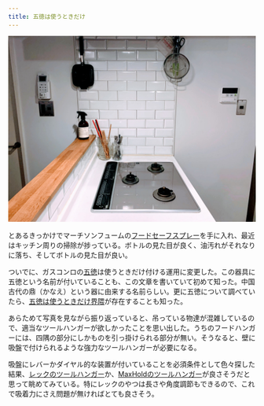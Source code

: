 ```yaml
---
title: 五徳は使うときだけ
---
```


![](/images/2020-10-05-gotoku.jpg)

とあるきっかけでマーチソンフュームの[フードセーフスプレー](https://www.amazon.co.jp/dp/B00K0KYB28/?tag=r7kamura07-22)を手に入れ、最近はキッチン周りの掃除が捗っている。ボトルの見た目が良く、油汚れがそれなりに落ち、そしてボトルの見た目が良い。

ついでに、ガスコンロの[五徳](https://ja.wikipedia.org/wiki/%E4%BA%94%E5%BE%B3)は使うときだけ付ける運用に変更した。この器具に五徳という名前が付いていることも、この文章を書いていて初めて知った。中国古代の鼎（かなえ）という器に由来する名前らしい。更に五徳について調べていたら、[五徳は使うときだけ界隈](https://roomclip.jp/tag/762071)が存在することも知った。

あらためて写真を見ながら振り返っていると、吊っている物達が混雑しているので、適当なツールハンガーが欲しかったことを思い出した。うちのフードハンガーには、四隅の部分にしかものを引っ掛けられる部分が無い。そうなると、壁に吸盤で付けられるような強力なツールハンガーが必要になる。

吸盤にレバーかダイヤル的な装置が付いていることを必須条件として色々探した結果、[レックのツールハンガー](https://www.amazon.co.jp/dp/B073J5NZK2/?tag=r7kamura07-22)か、[MaxHoldのツールハンガー](https://www.amazon.co.jp/dp/B0768WLZNB/?tag=r7kamura07-22)が良さそうだと思って眺めてみている。特にレックのやつは長さや角度調節もできるので、これで吸着力にさえ問題が無ければとても良さそう。
